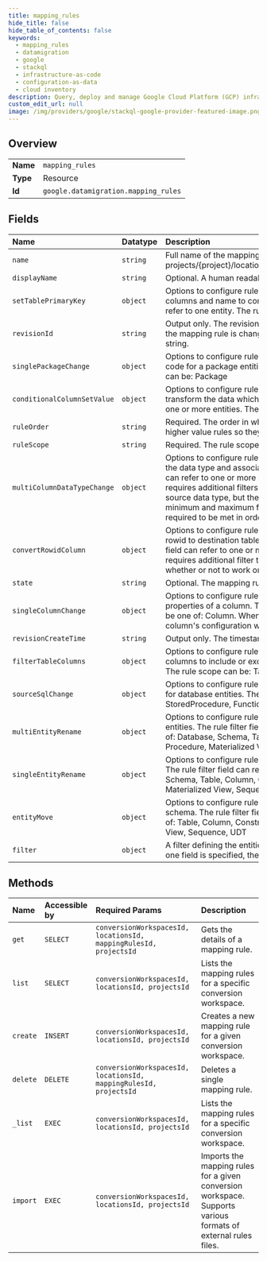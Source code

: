 ```yaml
---
title: mapping_rules
hide_title: false
hide_table_of_contents: false
keywords:
  - mapping_rules
  - datamigration
  - google    
  - stackql
  - infrastructure-as-code
  - configuration-as-data
  - cloud inventory
description: Query, deploy and manage Google Cloud Platform (GCP) infrastructure and resources using SQL
custom_edit_url: null
image: /img/providers/google/stackql-google-provider-featured-image.png
---
```

  
    

## Overview
<table><tbody>
<tr><td><b>Name</b></td><td><code>mapping_rules</code></td></tr>
<tr><td><b>Type</b></td><td>Resource</td></tr>
<tr><td><b>Id</b></td><td><code>google.datamigration.mapping_rules</code></td></tr>
</tbody></table>

## Fields
| Name | Datatype | Description |
|:-----|:---------|:------------|
| `name` | `string` | Full name of the mapping rule resource, in the form of: projects/&#123;project&#125;/locations/&#123;location&#125;/conversionWorkspaces/&#123;set&#125;/mappingRule/&#123;rule&#125;. |
| `displayName` | `string` | Optional. A human readable name |
| `setTablePrimaryKey` | `object` | Options to configure rule type SetTablePrimaryKey. The rule is used to specify the columns and name to configure/alter the primary key of a table. The rule filter field can refer to one entity. The rule scope can be one of: Table. |
| `revisionId` | `string` | Output only. The revision ID of the mapping rule. A new revision is committed whenever the mapping rule is changed in any way. The format is an 8-character hexadecimal string. |
| `singlePackageChange` | `object` | Options to configure rule type SinglePackageChange. The rule is used to alter the sql code for a package entities. The rule filter field can refer to one entity. The rule scope can be: Package |
| `conditionalColumnSetValue` | `object` | Options to configure rule type ConditionalColumnSetValue. The rule is used to transform the data which is being replicated/migrated. The rule filter field can refer to one or more entities. The rule scope can be one of: Column. |
| `ruleOrder` | `string` | Required. The order in which the rule is applied. Lower order rules are applied before higher value rules so they may end up being overridden. |
| `ruleScope` | `string` | Required. The rule scope |
| `multiColumnDataTypeChange` | `object` | Options to configure rule type MultiColumnDatatypeChange. The rule is used to change the data type and associated properties of multiple columns at once. The rule filter field can refer to one or more entities. The rule scope can be one of:Column. This rule requires additional filters to be specified beyond the basic rule filter field, which is the source data type, but the rule supports additional filtering capabilities such as the minimum and maximum field length. All additional filters which are specified are required to be met in order for the rule to be applied (logical AND between the fields). |
| `convertRowidColumn` | `object` | Options to configure rule type ConvertROWIDToColumn. The rule is used to add column rowid to destination tables based on an Oracle rowid function/property. The rule filter field can refer to one or more entities. The rule scope can be one of: Table. This rule requires additional filter to be specified beyond the basic rule filter field, which is whether or not to work on tables which already have a primary key defined. |
| `state` | `string` | Optional. The mapping rule state |
| `singleColumnChange` | `object` | Options to configure rule type SingleColumnChange. The rule is used to change the properties of a column. The rule filter field can refer to one entity. The rule scope can be one of: Column. When using this rule, if a field is not specified than the destination column's configuration will be the same as the one in the source column.. |
| `revisionCreateTime` | `string` | Output only. The timestamp that the revision was created. |
| `filterTableColumns` | `object` | Options to configure rule type FilterTableColumns. The rule is used to filter the list of columns to include or exclude from a table. The rule filter field can refer to one entity. The rule scope can be: Table Only one of the two lists can be specified for the rule. |
| `sourceSqlChange` | `object` | Options to configure rule type SourceSqlChange. The rule is used to alter the sql code for database entities. The rule filter field can refer to one entity. The rule scope can be: StoredProcedure, Function, Trigger, View |
| `multiEntityRename` | `object` | Options to configure rule type MultiEntityRename. The rule is used to rename multiple entities. The rule filter field can refer to one or more entities. The rule scope can be one of: Database, Schema, Table, Column, Constraint, Index, View, Function, Stored Procedure, Materialized View, Sequence, UDT |
| `singleEntityRename` | `object` | Options to configure rule type SingleEntityRename. The rule is used to rename an entity. The rule filter field can refer to only one entity. The rule scope can be one of: Database, Schema, Table, Column, Constraint, Index, View, Function, Stored Procedure, Materialized View, Sequence, UDT, Synonym |
| `entityMove` | `object` | Options to configure rule type EntityMove. The rule is used to move an entity to a new schema. The rule filter field can refer to one or more entities. The rule scope can be one of: Table, Column, Constraint, Index, View, Function, Stored Procedure, Materialized View, Sequence, UDT |
| `filter` | `object` | A filter defining the entities that a mapping rule should be applied to. When more than one field is specified, the rule is applied only to entities which match all the fields. |
## Methods
| Name | Accessible by | Required Params | Description |
|:-----|:--------------|:----------------|:------------|
| `get` | `SELECT` | `conversionWorkspacesId, locationsId, mappingRulesId, projectsId` | Gets the details of a mapping rule. |
| `list` | `SELECT` | `conversionWorkspacesId, locationsId, projectsId` | Lists the mapping rules for a specific conversion workspace. |
| `create` | `INSERT` | `conversionWorkspacesId, locationsId, projectsId` | Creates a new mapping rule for a given conversion workspace. |
| `delete` | `DELETE` | `conversionWorkspacesId, locationsId, mappingRulesId, projectsId` | Deletes a single mapping rule. |
| `_list` | `EXEC` | `conversionWorkspacesId, locationsId, projectsId` | Lists the mapping rules for a specific conversion workspace. |
| `import` | `EXEC` | `conversionWorkspacesId, locationsId, projectsId` | Imports the mapping rules for a given conversion workspace. Supports various formats of external rules files. |
